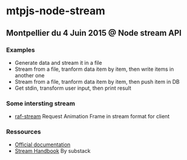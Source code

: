 # mtpjs-node-stream

## Montpellier du 4 Juin 2015 @ Node stream API

### Examples

* Generate data and stream it in a file
* Stream from a file, tranform data item by item, then write items in another one 
* Stream from a file, tranform data item by item, then push item in DB
* Get stdin, transform user input, then print result

### Some intersting stream

* [raf-stream](https://www.npmjs.com/package/raf-stream) Request Animation Frame in stream format for client

### Ressources 

* [Official documentation](https://nodejs.org/api/stream.htm)
* [Stream Handbook](https://github.com/substack/stream-handbook) By substack
